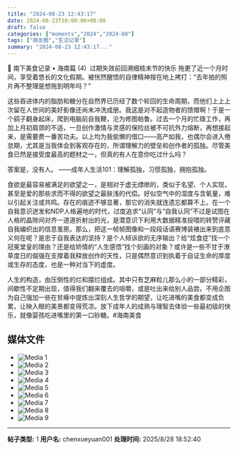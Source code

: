 ```yaml
---
title: "2024-08-23 12:43:17"
date: 2024-08-23T10:00:00+08:00
draft: false
categories: ["moments","2024","2024-08"]
tags: ["朋友圈","生活记录"]
summary: "2024-08-23 12:43:17..."
---
```


🧭 南下美食记录 • 海南篇 (4) 
​
过期失效前回溯细枝末节的快乐
​
​拖更了近一个月时间，享受着悠长的文化假期。被恍然醒悟的自律精神按在地上拷打：“去年拍的照片再不整理是想拖到明年吗？”

这些吞进体内的脂肪和糖分在自然界已历经了数个轮回的生命周期，而他们上上上次留在人世间的美好影像还尚未冲洗成册。我这是对不起造物者的馈赠啊！于是一个鹞子翻身起床，爬到电脑前自我鞭，沦为修图帕鲁。过去一个月的忙碌工作，再加上月初肩颈的不适，一旦创作激情与灵感的保险丝被不可抗外力熔断，再想接起来，是需要费一番苦功夫。
​
以上均为我偷懒的借口——高产如我，也偶尔会进入倦怠期，尤其是当我体会到客观存在的，所谓理解力的壁垒和创作者的孤独。尽管美食已然是接受度最高的题材之一，但真的有人在意你吃过什么吗？

答案是，没有人。
——成年人生活101：理解孤独，习惯孤独，拥抱孤独。

食欲是最容易被满足的欲望之一，是相对于虚无缥缈的，类似于名望、个人实现，甚至是爱的那些求而不得的欲望之最肤浅的代偿。好似空气中的湿度与含氧量，难以引起关注或共鸣。存在的痕迹不够显著，那它的消失就连遗忘都算不上。在一个自我意识迸发和NDP人格遍地的时代，过度追求“认同”与“自我认同”不过是试图在人格的晶隙间对齐一道道折射出的光，是潜意识下利用大数据精准投喂的转赞评藏自我编织出的信息茧房。
​
那么，把这一帧帧图像和一段段话语赛博装裱出来到底​意义何在呢？是忠于自我表达的坚持？是个人倾诉欲的无序输出？给“炫食症”找一个冠冕堂皇的理由？还是给矫情的“人生感悟”找个刻画的对象？或许是一些不甘于潦草度日的倔强在支撑着我释放创作的天性，只是偶然意识到执着于自证生命的厚度或生存的态度，也是一种对当下的虚度。

人生的构造，由压倒性的烂和摆烂组成。其中只有芝麻粒儿那么小的一部分精彩，间歇性不定期出现，值得我们翻来覆去的咀嚼，或是吐出来给别人品尝。不用企图为自己强加一些在贫瘠中提炼出深刻人生哲学的期望，让吃进嘴的美食都变成负累，让映入眼的美景都变得荒凉。放下成年人的成熟与理智去体验一些最初级的快乐，就像婴孩吃进嘴里的第一口砂糖。
​
​#海南美食

## 媒体文件

- ![Media 1](/Moments/photos/2024-08-23/202408231243170.jpg)
- ![Media 2](/Moments/photos/2024-08-23/202408231243171.jpg)
- ![Media 3](/Moments/photos/2024-08-23/202408231243172.jpg)
- ![Media 4](/Moments/photos/2024-08-23/202408231243173.jpg)
- ![Media 5](/Moments/photos/2024-08-23/202408231243174.jpg)
- ![Media 6](/Moments/photos/2024-08-23/202408231243175.jpg)
- ![Media 7](/Moments/photos/2024-08-23/202408231243176.jpg)
- ![Media 8](/Moments/photos/2024-08-23/202408231243177.jpg)
- ![Media 9](/Moments/photos/2024-08-23/202408231243178.jpg)

---

**帖子类型:** 1
**用户名:** chenxueyuan001
**处理时间:** 2025/8/28 18:52:40